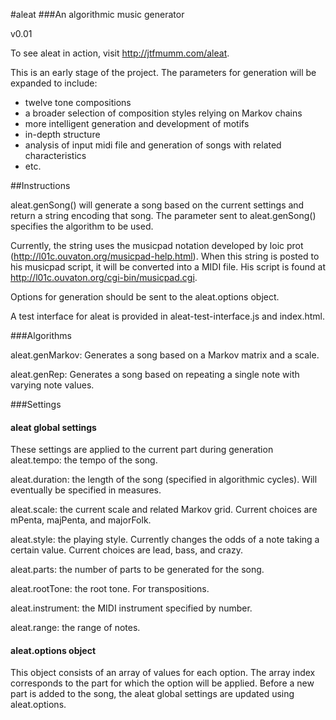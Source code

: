 #aleat
###An algorithmic music generator

v0.01

To see aleat in action, visit http://jtfmumm.com/aleat.

This is an early stage of the project.  The parameters for generation
will be expanded to include:

- twelve tone compositions
- a broader selection of composition styles relying on Markov chains
- more intelligent generation and development of motifs
- in-depth structure
- analysis of input midi file and generation of songs with related characteristics
- etc.

##Instructions

aleat.genSong() will generate a song based on the current settings and return a string
encoding that song.  The parameter sent to aleat.genSong() specifies the algorithm to
be used.

Currently, the string uses the musicpad notation developed by loic prot
(http://l01c.ouvaton.org/musicpad-help.html).  When this string is posted to his
musicpad script, it will be converted into a MIDI file.  His script is found at
http://l01c.ouvaton.org/cgi-bin/musicpad.cgi.

Options for generation should be sent to the aleat.options object.

A test interface for aleat is provided in aleat-test-interface.js and index.html.

###Algorithms

aleat.genMarkov: Generates a song based on a Markov matrix and a scale.

aleat.genRep: Generates a song based on repeating a single note with varying note values.

###Settings

#### aleat global settings

These settings are applied to the current part during generation
aleat.tempo: the tempo of the song.

aleat.duration: the length of the song (specified in algorithmic cycles).  Will eventually be
specified in measures.

aleat.scale: the current scale and related Markov grid.  Current choices are mPenta, majPenta,
and majorFolk.

aleat.style: the playing style.  Currently changes the odds of a note taking a certain value.
Current choices are lead, bass, and crazy.

aleat.parts: the number of parts to be generated for the song.

aleat.rootTone: the root tone.  For transpositions.

aleat.instrument: the MIDI instrument specified by number.

aleat.range: the range of notes.

#### aleat.options object

This object consists of an array of values for each option.  The array index corresponds to the part for which
the option will be applied.  Before a new part is added to the song, the aleat global settings are updated using
aleat.options.




